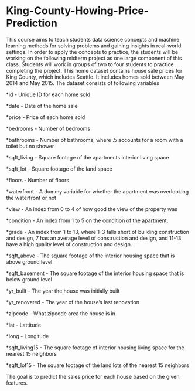# King-County-Howing-Price-Prediction

This course aims to teach students data science concepts and machine learning methods for solving 
problems and gaining insights in real-world settings. In order to apply the concepts to practice, the 
students will be working on the following midterm project as one large component of this class. 
Students will work in groups of two to four students to practice completing the project. 
This home dataset contains house sale prices for King County, which includes Seattle. It includes 
homes sold between May 2014 and May 2015. The dataset consists of following variables

*id - Unique ID for each home sold 

*date - Date of the home sale 

*price - Price of each home sold 

*bedrooms - Number of bedrooms 

*bathrooms - Number of bathrooms, where .5 accounts for a room with a toilet but no shower 

*sqft_living - Square footage of the apartments interior living space 

*sqft_lot - Square footage of the land space 

*floors - Number of floors 

*waterfront - A dummy variable for whether the apartment was overlooking the waterfront or not 

*view - An index from 0 to 4 of how good the view of the property was 

*condition - An index from 1 to 5 on the condition of the apartment, 

*grade - An index from 1 to 13, where 1-3 falls short of building construction and design, 7 has 
an average level of construction and design, and 11-13 have a high quality level of construction 
and design. 

*sqft_above - The square footage of the interior housing space that is above ground level 

*sqft_basement - The square footage of the interior housing space that is below ground level 

*yr_built - The year the house was initially built 

*yr_renovated - The year of the house’s last renovation 

*zipcode - What zipcode area the house is in 

*lat - Lattitude 

*long - Longitude 

*sqft_living15 - The square footage of interior housing living space for the nearest 15 neighbors 

*sqft_lot15 - The square footage of the land lots of the nearest 15 neighbors 

The goal is to predict the sales price for each house based on the given features. 
